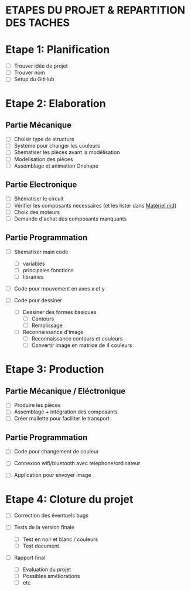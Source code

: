 # ETAPES DU PROJET & REPARTITION DES TACHES

# Etape 1: Planification

- [ ] Trouver idée de projet
- [ ] Trouver nom
- [ ] Setup du GitHub

# Etape 2: Elaboration

## Partie Mécanique

- [ ] Choisir type de structure
- [ ] Système pour changer les couleurs
- [ ] Shematiser les pièces avant la modélisation
- [ ] Modelisation des pièces
- [ ] Assemblage et animation Onshape

## Partie Electronique

- [ ] Shématiser le circuit
- [ ] Vérifier les composants necessaires (et les lister dans [Matériel.md](Matériel.md))
- [ ] Choix des moteurs
- [ ] Demande d'achat des composants manquants

## Partie Programmation

- [ ] Shématiser main code
  - [ ] variables
  - [ ] principales fonctions
  - [ ] librairies
- [ ] Code pour mouvement en axes x et y

- [ ] Code pour dessiner

  - [ ] Dessiner des formes basiques
    - [ ] Contours
    - [ ] Remplissage
  - [ ] Reconnaissance d'image
    - [ ] Reconnaissance contours et couleurs
    - [ ] Convertir image en matrice de 4 couleurs

# Etape 3: Production

## Partie Mécanique / Eléctronique

- [ ] Produire les pièces
- [ ] Assemblage + intégration des composants
- [ ] Créer mallette pour faciliter le transport

## Partie Programmation

- [ ] Code pour changement de couleur

- [ ] Connexion wifi/bluetooth avec telephone/ordinateur
- [ ] Application pour envoyer image

# Etape 4: Cloture du projet

- [ ] Correction des éventuels bugs

- [ ] Tests de la version finale

  - [ ] Test en noir et blanc / couleurs
  - [ ] Test document

- [ ] Rapport final
  - [ ] Evaluation du projet
  - [ ] Possibles améliorations
  - [ ] etc
